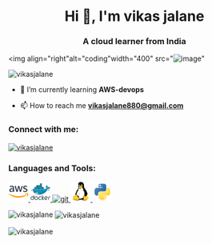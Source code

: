 <h1 align="center">Hi 👋, I'm vikas jalane</h1>
<h3 align="center">A cloud learner from India</h3>

<img align="right"alt="coding"width="400" src="![image](https://github.com/user-attachments/assets/867521b6-30df-4749-9b79-16f8a1c71bdb)"


<p align="left"> <img src="https://komarev.com/ghpvc/?username=vikasjalane&label=Profile%20views&color=0e75b6&style=flat" alt="vikasjalane" /> </p>

- 🌱 I’m currently learning **AWS-devops**

- 📫 How to reach me **vikasjalane880@gmail.com**

<h3 align="left">Connect with me:</h3>
<p align="left">
<a href="https://instagram.com/vikasjalane" target="blank"><img align="center" src="https://raw.githubusercontent.com/rahuldkjain/github-profile-readme-generator/master/src/images/icons/Social/instagram.svg" alt="vikasjalane" height="30" width="40" /></a>
</p>

<h3 align="left">Languages and Tools:</h3>
<p align="left"> <a href="https://aws.amazon.com" target="_blank" rel="noreferrer"> <img src="https://raw.githubusercontent.com/devicons/devicon/master/icons/amazonwebservices/amazonwebservices-original-wordmark.svg" alt="aws" width="40" height="40"/> </a> <a href="https://www.docker.com/" target="_blank" rel="noreferrer"> <img src="https://raw.githubusercontent.com/devicons/devicon/master/icons/docker/docker-original-wordmark.svg" alt="docker" width="40" height="40"/> </a> <a href="https://git-scm.com/" target="_blank" rel="noreferrer"> <img src="https://www.vectorlogo.zone/logos/git-scm/git-scm-icon.svg" alt="git" width="40" height="40"/> </a> <a href="https://www.linux.org/" target="_blank" rel="noreferrer"> <img src="https://raw.githubusercontent.com/devicons/devicon/master/icons/linux/linux-original.svg" alt="linux" width="40" height="40"/> </a> <a href="https://www.python.org" target="_blank" rel="noreferrer"> <img src="https://raw.githubusercontent.com/devicons/devicon/master/icons/python/python-original.svg" alt="python" width="40" height="40"/> </a> </p>

<p><img align="left" src="https://github-readme-stats.vercel.app/api/top-langs?username=vikasjalane&show_icons=true&locale=en&layout=compact" alt="vikasjalane" /></p>

<p>&nbsp;<img align="center" src="https://github-readme-stats.vercel.app/api?username=vikasjalane&show_icons=true&locale=en" alt="vikasjalane" /></p>

<p><img align="center" src="https://github-readme-streak-stats.herokuapp.com/?user=vikasjalane&" alt="vikasjalane" /></p>
